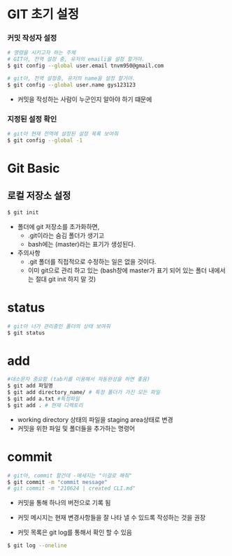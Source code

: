 # GIT 초기 설정

### 커밋 작성자 설정

```bash
# 명령을 시키고자 하는 주체
# GIT아, 전역 설정 중, 유저의 emaili을 설정 할거야.
$ git config --global user.email tnvm950@gmail.com

# git아, 전역 설정중, 유저의 name을 설정 할거야.
$ git config --global user.name gys123123

```



- 커밋을 작성하는 사람이 누군인지 알아야 하기 떄문에

### 지정된 설정 확인

```bash
# git아 현재 전역에 설정된 설정 목록 보여줘
$ git config --global -1

```



# Git Basic

## 로컬 저장소 설정

```bash
$ git init
```

- 폴더에 git 저장소를 초가화하면,
  - .git이라는 숨김 폴더가 생기고
  - bash에는 (master)라는 표기가 생성된다.
- 주의사항
  - .git 폴더를 직접적으로 수정하는 일은 없을 것이다.
  - 이미 git으로 관리 하고 있는 (bash창에 master가 표기 되어 있는 폴더 내에서는 절대 git init 하지 말 것)

# status

```bash
# git아 너가 관리중인 폴더의 상태 보여줘
$ git status
```



# add

```bash
#대소문자 중요함 (tab키를 이용해서 자동완성을 하면 좋음)
$ git add 파일명
$ git add directory_name/ # 특정 폴더가 가진 모든 파일
$ git add a.txt #특정파일
$ git add . # 현재 디렉토리
```



- working directory 상태의 파일을 staging area상태로 변경
- 커밋을 위한 파일  및 폴더들을 추가하는 명령어



# commit

```bash
# git아, commit 할건데 -메세지는 "이걸로 해줘"
$ git commit -m "commit message"
# git commit -m "210624 | created CLI.md"
```

- 커밋을 통해 하나의 버전으로 기록 됨
- 커밋 메시지는 현재 변경사항들을 잘 나타 낼 수 있드록 작성하는 것을 권장

- 커밋 목록은 git log를 통해서 확인 할 수 있음

```bash
$ git log --oneline

```


